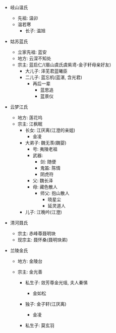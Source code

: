 - 岐山温氏

  - 先祖: 温卯
  - 温若寒
    - 长子: 温旭

- 姑苏蓝氏

  - 立家先祖: 蓝安
  - 地方: 云深不知处
  - 宗主: 蓝启仁/(眉山虞氏虞紫鸢-金子轩母亲好友)
    - 大儿子: 泽芜君蓝曦臣
    - 二儿子: 蓝忘机(蓝湛, 含光君)
      - 再后一辈
        - 蓝思追
        - 蓝景仪

- 云梦江氏

  - 地方: 莲花坞
  - 宗主: 江枫眠
    - 长女: 江厌离(江澄的亲姐)
      - 金凌
    - 大弟子: 魏无羡(魏婴) 
      - 号: 夷陵老祖
      - 武器: 
        - 剑: 随便
        - 鬼笛: 陈情
        - 阴虎符
      - 父: 魏长泽
      - 母: 藏色散人
        - 师父:  抱山散人
          - 晓星尘
          - 延灵道人
    - 儿子: 江晚吟(江澄)

- 清河聂氏

  - 宗主: 赤峰尊聂明玦
  - 现宗主: 聂怀桑(聂明玦弟)

- 兰陵金氏

  - 地方: 金陵台

  - 宗主: 金光善

    - 私生子: 敛芳尊金光瑶, 夫人秦愫
      - 金如松
    - 独子: 金子轩(江厌离)
      - 金凌

    - 私生子: 莫玄羽